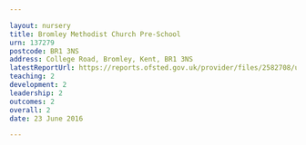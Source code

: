```yaml
---

layout: nursery
title: Bromley Methodist Church Pre-School
urn: 137279
postcode: BR1 3NS
address: College Road, Bromley, Kent, BR1 3NS
latestReportUrl: https://reports.ofsted.gov.uk/provider/files/2582708/urn/137279.pdf
teaching: 2
development: 2
leadership: 2
outcomes: 2
overall: 2
date: 23 June 2016

---
```


